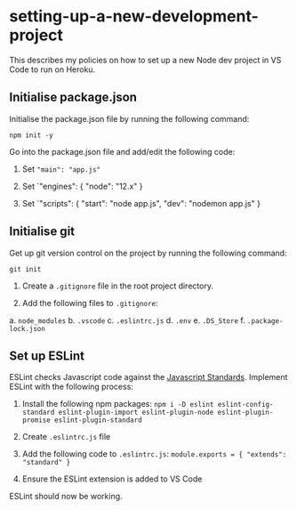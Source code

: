 # setting-up-a-new-development-project

This describes my policies on how to set up a new Node dev project in VS Code to run on Heroku.

## Initialise package.json

Initialise the package.json file by running the following command:

`npm init -y`

Go into the package.json file and add/edit the following code:

1. Set `"main": "app.js"`

2. Set `"engines": { "node": "12.x" } 

3. Set `"scripts": { "start": "node app.js", "dev": "nodemon app.js" }

## Initialise git

Get up git version control on the project by running the following command:

`git init`

1. Create a `.gitignore` file in the root project directory. 

2. Add the following files to `.gitignore`:

a. `node_modules`
b. `.vscode`
c. `.eslintrc.js`
d. `.env`
e. `.DS_Store`
f. `.package-lock.json`

## Set up ESLint

ESLint checks Javascript code against the [Javascript Standards](https://github.com/standard/standard). Implement ESLint with the following process:

1. Install the following npm packages: `npm i -D eslint eslint-config-standard eslint-plugin-import eslint-plugin-node eslint-plugin-promise eslint-plugin-standard`

2. Create `.eslintrc.js` file

3. Add the following code to `.eslintrc.js`: `module.exports = { "extends": "standard" }`

4. Ensure the ESLint extension is added to VS Code

ESLint should now be working.



